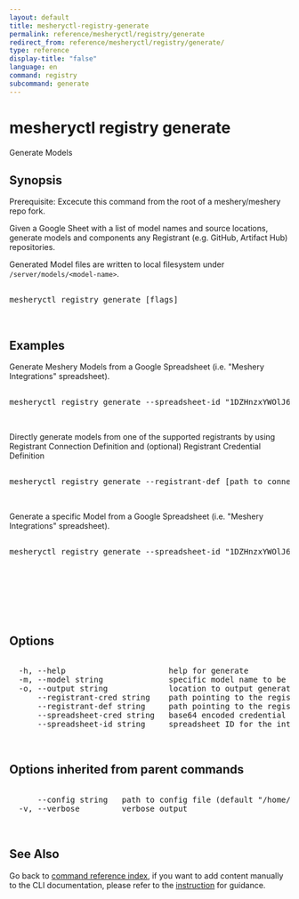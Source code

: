```yaml
---
layout: default
title: mesheryctl-registry-generate
permalink: reference/mesheryctl/registry/generate
redirect_from: reference/mesheryctl/registry/generate/
type: reference
display-title: "false"
language: en
command: registry
subcommand: generate
---
```


# mesheryctl registry generate

Generate Models

## Synopsis

Prerequisite: Excecute this command from the root of a meshery/meshery repo fork.

Given a Google Sheet with a list of model names and source locations, generate models and components any Registrant (e.g. GitHub, Artifact Hub) repositories.

Generated Model files are written to local filesystem under `/server/models/<model-name>`.
<pre class='codeblock-pre'>
<div class='codeblock'>
mesheryctl registry generate [flags]

</div>
</pre> 

## Examples

Generate Meshery Models from a Google Spreadsheet (i.e. "Meshery Integrations" spreadsheet).
<pre class='codeblock-pre'>
<div class='codeblock'>
mesheryctl registry generate --spreadsheet-id "1DZHnzxYWOlJ69Oguz4LkRVTFM79kC2tuvdwizOJmeMw" --spreadsheet-cred 

</div>
</pre> 

Directly generate models from one of the supported registrants by using Registrant Connection Definition and (optional) Registrant Credential Definition
<pre class='codeblock-pre'>
<div class='codeblock'>
mesheryctl registry generate --registrant-def [path to connection definition] --registrant-cred [path to credential definition]

</div>
</pre> 

Generate a specific Model from a Google Spreadsheet (i.e. "Meshery Integrations" spreadsheet).
<pre class='codeblock-pre'>
<div class='codeblock'>
mesheryctl registry generate --spreadsheet-id "1DZHnzxYWOlJ69Oguz4LkRVTFM79kC2tuvdwizOJmeMw" --spreadsheet-cred --model "[model-name]"

</div>
</pre> 

<pre class='codeblock-pre'>
<div class='codeblock'>
    

</div>
</pre> 

## Options

<pre class='codeblock-pre'>
<div class='codeblock'>
  -h, --help                      help for generate
  -m, --model string              specific model name to be generated
  -o, --output string             location to output generated models, defaults to ../server/meshmodels (default "../server/meshmodel")
      --registrant-cred string    path pointing to the registrant credential definition
      --registrant-def string     path pointing to the registrant connection definition
      --spreadsheet-cred string   base64 encoded credential to download the spreadsheet
      --spreadsheet-id string     spreadsheet ID for the integration spreadsheet

</div>
</pre>

## Options inherited from parent commands

<pre class='codeblock-pre'>
<div class='codeblock'>
      --config string   path to config file (default "/home/aadhitya/.meshery/config.yaml")
  -v, --verbose         verbose output

</div>
</pre>

## See Also

Go back to [command reference index](/reference/mesheryctl/), if you want to add content manually to the CLI documentation, please refer to the [instruction](/project/contributing/contributing-cli#preserving-manually-added-documentation) for guidance.
